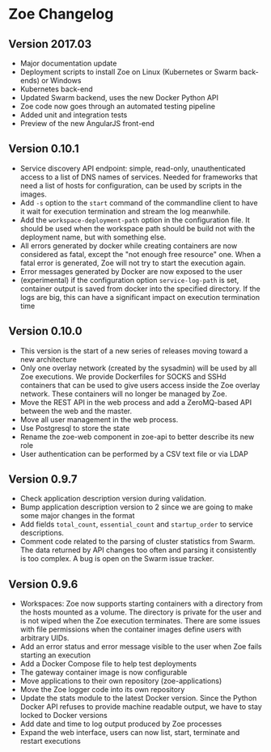 # Zoe Changelog

## Version 2017.03

* Major documentation update
* Deployment scripts to install Zoe on Linux (Kubernetes or Swarm back-ends) or Windows
* Kubernetes back-end
* Updated Swarm backend, uses the new Docker Python API
* Zoe code now goes through an automated testing pipeline
* Added unit and integration tests
* Preview of the new AngularJS front-end

## Version 0.10.1

* Service discovery API endpoint: simple, read-only, unauthenticated access to a list of DNS names of services. Needed for frameworks that need a list of hosts for configuration, can be used by scripts in the images.
* Add `-s` option to the `start` command of the commandline client to have it wait for execution termination and stream the log meanwhile.
* Add the `workspace-deployment-path` option in the configuration file. It should be used when the workspace path should be build not with the deployment name, but with something else.
* All errors generated by docker while creating containers are now considered as fatal, except the "not enough free resource" one. When a fatal error is generated, Zoe will not try to start the execution again.
* Error messages generated by Docker are now exposed to the user
* (experimental) if the configuration option `service-log-path` is set, container output is saved from docker into the specified directory. If the logs are big, this can have a significant impact on execution termination time

## Version 0.10.0

* This version is the start of a new series of releases moving toward a new architecture
* Only one overlay network (created by the sysadmin) will be used by all Zoe executions. We provide Dockerfiles for SOCKS and SSHd containers that can be used to give users access inside the Zoe overlay network. These containers will no longer be managed by Zoe.
* Move the REST API in the web process and add a ZeroMQ-based API between the web and the master.
* Move all user management in the web process.
* Use Postgresql to store the state
* Rename the zoe-web component in zoe-api to better describe its new role
* User authentication can be performed by a CSV text file or via LDAP

## Version 0.9.7

* Check application description version during validation.
* Bump application description version to 2 since we are going to make some major changes in the format
* Add fields `total_count`, `essential_count` and `startup_order` to service descriptions.
* Comment code related to the parsing of cluster statistics from Swarm. The data returned by API changes too often and parsing it consistently is too complex. A bug is open on the Swarm issue tracker.

## Version 0.9.6

* Workspaces: Zoe now supports starting containers with a directory from the hosts mounted as a volume. The directory is private for the user and is not wiped when the Zoe execution terminates. There are some issues with file permissions when the container images define users with arbitrary UIDs.
* Add an error status and error message visible to the user when Zoe fails starting an execution
* Add a Docker Compose file to help test deployments
* The gateway container image is now configurable
* Move applications to their own repository (zoe-applications)
* Move the Zoe logger code into its own repository
* Update the stats module to the latest Docker version. Since the Python Docker API refuses to provide machine readable output, we have to stay locked to Docker versions
* Add date and time to log output produced by Zoe processes
* Expand the web interface, users can now list, start, terminate and restart executions
